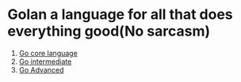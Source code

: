 # Golan a language for all that does everything good(No sarcasm)

1. [Go core language](CoreGoIndex.md)
2. [Go intermediate](./GoForGophers/WeGoIntermediate)
3. [Go Advanced](./GoForGophers/AdvancingWithGo)